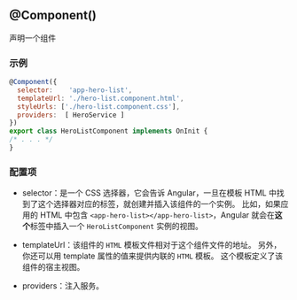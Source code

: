 
## @Component()
声明一个组件

### 示例
```js
@Component({
  selector:    'app-hero-list',
  templateUrl: './hero-list.component.html',
  styleUrls: ['./hero-list.component.css'],
  providers:  [ HeroService ]
})
export class HeroListComponent implements OnInit {
/* . . . */
}
```

### 配置项

- selector：是一个 CSS 选择器，它会告诉 Angular，一旦在模板 HTML 中找到了这个选择器对应的标签，就创建并插入该组件的一个实例。 比如，如果应用的 HTML 中包含 `<app-hero-list></app-hero-list>`，Angular 就会在**这个**标签中插入一个 `HeroListComponent` 实例的视图。

- templateUrl：该组件的 `HTML` 模板文件相对于这个组件文件的地址。 另外，你还可以用 template 属性的值来提供内联的 `HTML` 模板。 这个模板定义了该组件的宿主视图。

- providers：注入服务。